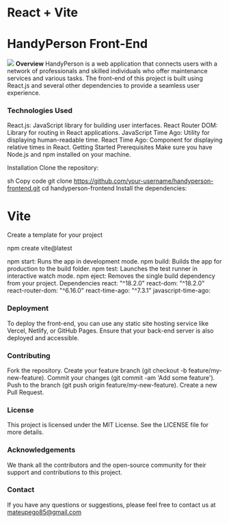 # React + Vite

# HandyPerson Front-End

[![](https://cdn.computerhoy.com/sites/navi.axelspringer.es/public/media/image/2019/06/react.jpg?tf=1200x)](https://cdn.computerhoy.com/sites/navi.axelspringer.es/public/media/image/2019/06/react.jpg?tf=1200x)
**Overview**
HandyPerson is a web application that connects users with a network of professionals and skilled individuals who offer maintenance services and various tasks. The front-end of this project is built using React.js and several other dependencies to provide a seamless user experience.

### Technologies Used
React.js: JavaScript library for building user interfaces.
React Router DOM: Library for routing in React applications.
JavaScript Time Ago: Utility for displaying human-readable time.
React Time Ago: Component for displaying relative times in React.
Getting Started
Prerequisites
Make sure you have Node.js and npm installed on your machine.

Installation
Clone the repository:

sh
Copy code
git clone https://github.com/your-username/handyperson-frontend.git
cd handyperson-frontend
Install the dependencies:

# Vite

Create a template for your project

npm create vite@latest


npm start: Runs the app in development mode.
npm build: Builds the app for production to the build folder.
npm test: Launches the test runner in interactive watch mode.
npm eject: Removes the single build dependency from your project.
Dependencies
react: "^18.2.0"
react-dom: "^18.2.0"
react-router-dom: "^6.16.0"
react-time-ago: "^7.3.1"
javascript-time-ago:

### Deployment
To deploy the front-end, you can use any static site hosting service like Vercel, Netlify, or GitHub Pages. Ensure that your back-end server is also deployed and accessible.

### Contributing
Fork the repository.
Create your feature branch (git checkout -b feature/my-new-feature).
Commit your changes (git commit -am 'Add some feature').
Push to the branch (git push origin feature/my-new-feature).
Create a new Pull Request.
### License
This project is licensed under the MIT License. See the LICENSE file for more details.

### Acknowledgements
We thank all the contributors and the open-source community for their support and contributions to this project.

### Contact
If you have any questions or suggestions, please feel free to contact us at mateupego85@gmail.com
